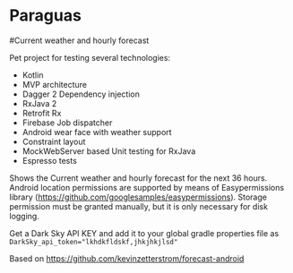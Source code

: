 Paraguas
================

#Current weather and hourly forecast

Pet project for testing several technologies:
- Kotlin
- MVP architecture
- Dagger 2 Dependency injection
- RxJava 2
- Retrofit Rx
- Firebase Job dispatcher
- Android wear face with weather support
- Constraint layout
- MockWebServer based Unit testing for RxJava
- Espresso tests
 
Shows the Current weather and hourly forecast for the next 36 hours. 
Android location  permissions are supported by means of Easypermissions library (https://github.com/googlesamples/easypermissions). Storage permission must be granted manually, but it is only necessary for disk logging.

Get a Dark Sky API KEY and add it to your global gradle properties file as `DarkSky_api_token="lkhdkfldskf,jhkjhkjlsd"`

Based on https://github.com/kevinzetterstrom/forecast-android